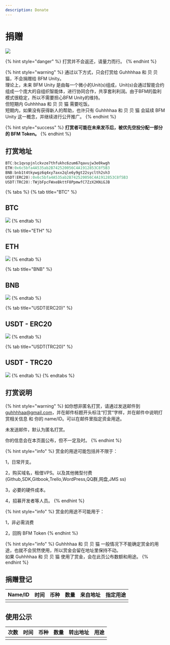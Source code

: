 ```yaml
---
description: Donate
---
```


# 捐赠

![](.gitbook/assets/ping-mu-kuai-zhao-20200325-xia-wu-12.40.14.png)

{% hint style="danger" %}
打赏并不会返还，请量力而行。
{% endhint %}

{% hint style="warning" %}
通过以下方式，只会打赏给 Guhhhhaa 和 贝   贝   猫，不会捐赠给 BFM Unity。  
理论上，未来 BFM Unity 是由每一个微小的Unit\(s\)组成，Unit\(s\)会通过智能合约组成一个庞大的自组织智能体，进行协同合作，共享套利利润。由于BFM的盈利模式很稳定，所以不需要担心BFM Unity的维持。  
但短期内 Guhhhhaa 和 贝   贝   猫 需要吃饭。  
短期内，如果没有获得新人的帮助，也许只有 Guhhhhaa 和 贝   贝   猫 会延续 BFM Unity 这一概念，并继续进行公开推广。
{% endhint %}

{% hint style="success" %}
**打赏者可能在未来发币后，被优先空投分配一部分的 BFM Token。**
{% endhint %}

## 打赏地址

```cpp
BTC:bc1qvspjnlckvze7thfukhc6zum67qavujw3e0kwgh
ETH:0x6c5bfa4A535ab2B742520056C4A1912853C8f5B3
BNB:bnb1t4tkywgz6q4xy7axx2qle6y9gt22syclth2sh3
USDT(ERC20):0x6c5bfa4A535ab2B742520056C4A1912853C8f5B3
USDT(TRC20):TWjbFpcFWxeBkttF8PpmwfC7ZzX2KNiGJB
```

{% tabs %}
{% tab title="BTC" %}
## BTC

![](.gitbook/assets/screenshot_2020-03-25-11-16-30-068_com.wallet.cry.png)
{% endtab %}

{% tab title="ETH" %}
## ETH

![](.gitbook/assets/screenshot_2020-03-25-11-16-44-118_com.wallet.cry.png)
{% endtab %}

{% tab title="BNB" %}
## BNB

![](.gitbook/assets/screenshot_2020-03-25-11-16-51-521_com.wallet.cry.png)
{% endtab %}

{% tab title="USDT\(ERC20\)" %}
## USDT - ERC20

![](.gitbook/assets/screenshot_2020-03-25-11-17-06-241_com.wallet.cry.png)
{% endtab %}

{% tab title="USDT\(TRC20\)" %}
## USDT - TRC20

![](.gitbook/assets/screenshot_2020-03-25-11-16-59-554_com.wallet.cry.png)
{% endtab %}
{% endtabs %}

## 打赏说明

{% hint style="warning" %}
如你想非匿名打赏，请通过发送邮件到 guhhhhaa@gmail.com，并在邮件标题开头标注“打赏“字样，并在邮件中说明打赏相关信息 和 你的 name/ID。可以在邮件里指定资金用途。

未发送邮件，默认为匿名打赏。

你的信息会在本页面公布，但不一定及时。
{% endhint %}

{% hint style="info" %}
赏金的用途可能包括并不限于：

1，日常开支。

2，购买域名，租借VPS。以及其他微型付费\(Github,SDK,Gitbook,Trello,WordPress,QQ群,网盘,JMS ss\)

3，必要的硬件成本。

4，招募开发者等人员。
{% endhint %}

{% hint style="info" %}
赏金的用途不可能用于：  
  
1，非必需消费

2，回购 BFM Token
{% endhint %}

{% hint style="info" %}
Guhhhhaa 和 贝   贝   猫 一般情况下不能确定赏金的用途，也就不会贸然使用，所以赏金会留在地址里保持不动。  
如果 Guhhhhaa 和 贝   贝   猫 使用了赏金，会在此页公布数额和用途。
{% endhint %}

## 捐赠登记

| Name/ID | 时间 | 币种 | 数量 | 来自地址 | 指定用途 |
| :--- | :--- | :--- | :--- | :--- | :--- |
|  |  |  |  |  |  |

## 使用公示

| 次数 | 时间 | 币种 | 数量 | 转出地址 | 用途 |
| :--- | :--- | :--- | :--- | :--- | :--- |
|  |  |  |  |  |  |

